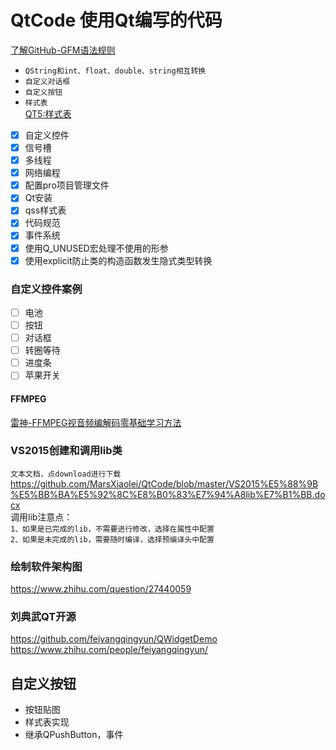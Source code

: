 # QtCode 使用Qt编写的代码<br>
[了解GitHub-GFM语法规则](https://github.com/guodongxiaren/README "了解GitHub-GFM语法规则")<br>

* `QString和int、float、double、string相互转换`<br>
* `自定义对话框`<br>
* `自定义按钮`<br>
* `样式表`<br>
  [QT5:样式表](https://blog.csdn.net/mars_xiaolei/article/details/108747824)
 
- [x] 自定义控件
- [x] 信号槽
- [x] 多线程
- [x] 网络编程
- [x] 配置pro项目管理文件
- [x] Qt安装
- [x] qss样式表
- [x] 代码规范
- [x] 事件系统
- [x] 使用Q_UNUSED宏处理不使用的形参
- [x] 使用explicit防止类的构造函数发生隐式类型转换

### 自定义控件案例
- [ ] 电池
- [ ] 按钮
- [ ] 对话框
- [ ] 转圈等待
- [ ] 进度条
- [ ] 苹果开关
  
#### FFMPEG
[雷神-FFMPEG视音频编解码零基础学习方法](https://blog.csdn.net/leixiaohua1020/article/details/15811977)

### VS2015创建和调用lib类
`文本文档，点download进行下载`<br>
https://github.com/MarsXiaolei/QtCode/blob/master/VS2015%E5%88%9B%E5%BB%BA%E5%92%8C%E8%B0%83%E7%94%A8lib%E7%B1%BB.docx<br>
调用lib注意点：<br>
`1、如果是已完成的lib，不需要进行修改，选择在属性中配置`<br>
`2、如果是未完成的lib，需要随时编译，选择预编译头中配置`<br>

### 绘制软件架构图
https://www.zhihu.com/question/27440059<br>

### 刘典武QT开源
https://github.com/feiyangqingyun/QWidgetDemo
https://www.zhihu.com/people/feiyangqingyun/


## 自定义按钮
* 按钮贴图
* 样式表实现
* 继承QPushButton，事件
